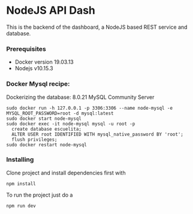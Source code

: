 # NodeJS API Dash

This is the backend of the dashboard, a NodeJS based REST service and database.


### Prerequisites

- Docker version 19.03.13
- Nodejs v10.15.3


### Docker Mysql recipe:

Dockerizing the database: 8.0.21 MySQL Community Server


  ```
 sudo docker run -h 127.0.0.1 -p 3306:3306 --name node-mysql -e MYSQL_ROOT_PASSWORD=root -d mysql:latest
 sudo docker start node-mysql
 sudo docker exec -it node-mysql mysql -u root -p
    create database escuelita;
    ALTER USER root IDENTIFIED WITH mysql_native_password BY 'root';
    flush privileges;
 sudo docker restart node-mysql
 
  ```


### Installing

Clone project and install dependencies first with

```
npm install
```

To run the project just do a

```
npm run dev
```

